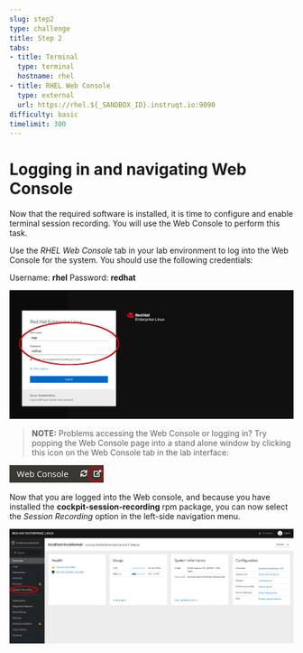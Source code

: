 ```yaml
---
slug: step2
type: challenge
title: Step 2
tabs:
- title: Terminal
  type: terminal
  hostname: rhel
- title: RHEL Web Console
  type: external
  url: https://rhel.${_SANDBOX_ID}.instruqt.io:9090
difficulty: basic
timelimit: 300
---
```

# Logging in and navigating Web Console

Now that the required software is installed, it is time to configure and enable terminal session recording.  You will use the Web Console to perform this task.

Use the *RHEL Web Console* tab in your lab environment to log into the Web Console for the system.  You should use the following credentials:

Username: __rhel__
Password: __redhat__

![Web Console Login](../assets/Web-console-login.png)

>**NOTE:** Problems accessing the Web Console or logging in?  Try popping the Web Console page into a stand alone window by clicking this icon on the Web Console tab in the lab interface:

![Web Console Login](../assets/pop-out.png)

Now that you are logged into the Web console, and because you have installed
the __cockpit-session-recording__ rpm package, you can now select the
*Session Recording* option in the left-side navigation menu.

![Web Console Navigation](../assets/session-recording-option.png)


